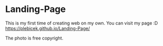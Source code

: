 # Landing-Page
This is my first time of creating web on my own. 
You can visit my page :D     https://plebicek.github.io/Landing-Page/

The photo is free copyright.

